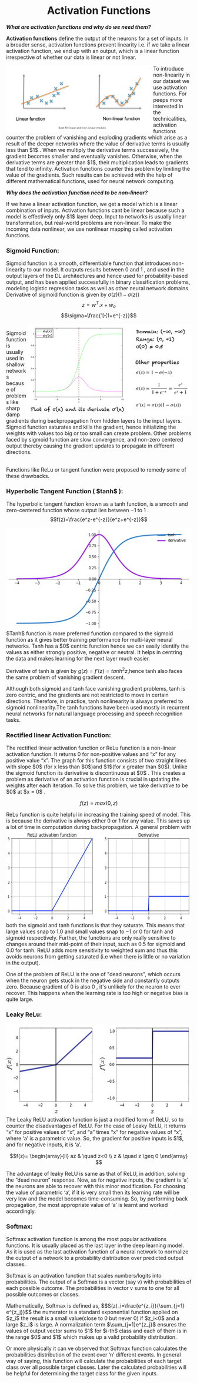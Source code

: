 ```
```
<h1 style="text-align: center;">Activation Functions</h1>
<b><i>What are activation functions and why do we need them?</i></b>

<p><b>Activation functions</b> define the output of the neurons for a set of inputs. In a broader sense, activation functions prevent linearity i.e. if we take a linear activation function, we end up with an output, which is a linear function irrespective of whether our data is linear or not linear.</p>
<p><img src="https://github.com/Monochrome901/blog/blob/main/Activation/blog1.jpg" width="400 height="300" align="left">To introduce non-linearity in our dataset we use activation functions. For peeps more interested in the technicalities, activation functions counter the problem of vanishing and exploding gradients which arise as a result of the deeper networks where the value of derivative terms is usually less than $1$ . When we multiply the derivative terms successively, the gradient becomes smaller and eventually vanishes. Otherwise, when the derivative terms are greater than $1$, their multiplication leads to gradients that tend to infinity. Activation functions counter this problem by limiting the value of the gradients. Such results can be achieved with the help of different mathematical functions, used for neural network computing.</p> 

<b><i>Why does the activation function need to be non-linear? </i></b>

<p>If we have a linear activation function, we get a model which is a linear combination of inputs. Activation functions cant be linear because such a model is effectively only $1$ layer deep. Input to networks is usually linear transformation, but real-world problems are non-linear. To make the incoming data nonlinear, we use nonlinear mapping called activation functions.</p> 

<h3>Sigmoid Function:</h3>

Sigmoid function is a smooth, differentiable function that introduces non-linearity to our model.
It outputs results between $0$ and $1$ , and used in the output layers of the DL architectures and hence used for probability-based output, and has been applied successfully in binary classification problems, modeling logistic regression tasks as well as other neural network domains. Derivative of sigmoid function is given by $σ(z)(1-σ(z))$
$$z=w^{T}.x+w_o$$ 
$$\sigma=\frac{1}{1+e^{-z}}$$ 
<p><img src="https://github.com/Monochrome901/blog/blob/main/Activation/blog2.webp" widht="300" height="250" align="right"><br>
Sigmoid function is usually used in shallow networks because of problems like sharp damp gradients during backpropagation from hidden layers to the input layers. Sigmoid function saturates and kills the gradient, hence initializing the weights with values too big or too small can create problem. Other problems faced by sigmoid function are slow convergence, and non-zero centered output thereby causing the gradient updates to propagate in different directions.</p>
<br>
Functions like ReLu or tangent function were proposed to remedy some of these drawbacks.

<h3>Hyperbolic Tangent Function ( $tanh$ ):</h3>

The hyperbolic tangent function known as a tanh function, is a smooth and zero-centered function whose output lies between $-1$ to $1$ .
 $$f(z)=\frac{e^z-e^{-z}}{e^z+e^{-z}}$$
<p><img src="https://github.com/Monochrome901/blog/blob/main/Activation/blog3.png" align="left"> $Tanh$ function is more preferred function compared to the sigmoid function as it gives better training performance for multi-layer neural networks. Tanh has a $0$ centric function hence we can easily identify the values as either strongly positive, negative or neutral. It helps in centring the data and makes learning for the next layer much easier.</p> 

Derivative of tanh is given by $g(z)=f'(z)=tanh^{2}z$,hence tanh also faces the same problem of vanishing gradient descent.
<p>Although both sigmoid and tanh face vanishing gradient problems, tanh is zero centric, and the gradients are not restricted to move in certain directions. Therefore, in practice, tanh nonlinearity is always preferred to sigmoid nonlinearity.The tanh functions have been used mostly in recurrent neural networks for natural language processing and speech recognition tasks.</p> 

<h3>Rectified linear Activation Function:</h3>

<p>The rectified linear activation function or ReLu function is a non-linear activation function. It returns 0 for non-positive values and “x” for any positive value “x”. The graph for this function consists of two straight lines with slope $0$ (for x less than $0$)and $1$(for x greater than $0$). Unlike the sigmoid function its derivative is discontinuous at $0$ . This creates a problem as derivative of an activation function is crucial in updating the weights after each iteration. To solve this problem, we take derivative to be $0$ at $x = 0$ .</p>

$$f(z)=max(0,z)$$

ReLu function is quite helpful in increasing the training speed of model. This is because the derivative is always either $0$ or $1$ for any value.  This saves up a lot of time in computation during backpropagation. <img src="https://github.com/Monochrome901/blog/blob/main/Activation/blog4.png" align="right" width="550" height="250">A general problem with both the sigmoid and tanh functions is that they saturate. This means that large values snap to $1.0$ and small values snap to $-1$ or $0$ for tanh and sigmoid respectively. Further, the functions are only really sensitive to changes around their mid-point of their input, such as $0.5$ for sigmoid and $0.0$ for tanh. ReLU adds more sensitivity to weighted sum and thus this avoids neurons from getting saturated (i.e when there is little or no variation in the output). 
 
One of the problem of ReLU is  the one of "dead neurons", which occurs when the neuron gets stuck in the negative side and constantly outputs zero. Because gradient of $0$ is also $0$ , it's unlikely for the neuron to ever recover. This happens when the learning rate is too high or negative bias is quite large. 

<h3>Leaky ReLu: </h3>

<p><img src="https://github.com/Monochrome901/blog/blob/main/Activation/blog5.png" align="left" width="550" height="250">The Leaky ReLU activation function is just a modified form of ReLU, so to counter the disadvantages of ReLU. For the case of Leaky ReLU, it returns “x” for positive values of “x”, and “a” times “x” for negative values of “x”, where ‘a’ is a parametric value. So, the gradient for positive inputs is $1$, and for negative inputs, it is ‘a’.</p> 

$$f(z)= \begin{array}{ll}
            az & \quad z<0 \\
            z & \quad z \geq 0
        \end{array}
    $$
    
<p>The advantage of leaky ReLU is same as that of ReLU, in addition, solving the “dead neuron” response. Now, as for negative inputs, the gradient is ‘a’, the neurons are able to recover with this minor modification. For choosing the value of parametric ‘a’, if it is very small then its learning rate will be very low and the model becomes time-consuming. So, by performing back propagation, the most appropriate value of ‘a’ is learnt and worked accordingly. </p>

<h3>Softmax:</h3>
<p>Softmax activation function is among the most popular activations functions. It is usually placed as the last layer in the deep learning model. As it is used as the last activation function of a neural network to normalize the output of a network to a probability distribution over predicted output classes.<p> 

<p>Softmax is an activation function that scales numbers/logits into probabilities. The output of a Softmax is a vector (say v) with probabilities of each possible outcome. The probabilities in vector v sums to one for all possible outcomes or classes.</p> 

<p>Mathematically, Softmax is defined as, 
$$S(z)_i=\frac{e^{z_i}}{\sum_{j=1} e^{z_j}}$$
the numerator is a standard exponential function applied on $z_i$ the result is a small value(close to 0 but never 0) if $z_i<0$ and a large $z_i$ is large. A normalization term $\sum_{j=1}e^{z_j}$ ensures the values of output vector sums to $1$ for $i-th$ class and each of them is in the range $0$ and $1$ which makes up a valid probability distribution.</p>

<p>Or more physically it can ve observed that Softmax function calculates the probabilities distribution of the event over ‘n’ different events. In general way of saying, this function will calculate the probabilities of each target class over all possible target classes. Later the calculated probabilities will be helpful for determining the target class for the given inputs.</p>  


